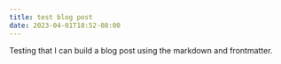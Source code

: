 ```yaml
---
title: test blog post
date: 2023-04-01T18:52-08:00
---
```


Testing that I can build a blog post using the markdown and frontmatter.
